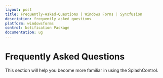 ```yaml
---
layout: post
title: Frequently-Asked-Questions | Windows Forms | Syncfusion
description: frequently asked questions
platform: windowsforms
control: Notification Package 
documentation: ug
---
```


# Frequently Asked Questions

This section will help you become more familiar in using the SplashControl.

